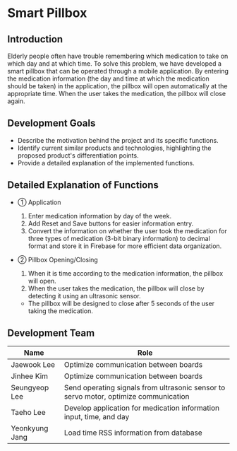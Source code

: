 # Smart Pillbox

## Introduction
Elderly people often have trouble remembering which medication to take on which day and at which time. To solve this problem, we have developed a smart pillbox that can be operated through a mobile application. By entering the medication information (the day and time at which the medication should be taken) in the application, the pillbox will open automatically at the appropriate time. When the user takes the medication, the pillbox will close again. 

## Development Goals
- Describe the motivation behind the project and its specific functions.
- Identify current similar products and technologies, highlighting the proposed product's differentiation points.
- Provide a detailed explanation of the implemented functions.

## Detailed Explanation of Functions
- ① Application
  1. Enter medication information by day of the week.
  2. Add Reset and Save buttons for easier information entry.
  3. Convert the information on whether the user took the medication for three types of medication (3-bit binary information) to decimal format and store it in Firebase for more efficient data organization.

- ② Pillbox Opening/Closing
  1. When it is time according to the medication information, the pillbox will open.
  2. When the user takes the medication, the pillbox will close by detecting it using an ultrasonic sensor.
    - The pillbox will be designed to close after 5 seconds of the user taking the medication.

## Development Team
| Name | Role |
| --- | --- |
| Jaewook Lee | Optimize communication between boards |  SungKyunKwan University
| Jinhee Kim | Optimize communication between boards |  SungKyunKwan University
| Seungyeop Lee | Send operating signals from ultrasonic sensor to servo motor, optimize communication |  SungKyunKwan University
| Taeho Lee | Develop application for medication information input, time, and day |  SungKyunKwan University
| Yeonkyung Jang | Load time RSS information from database |  SungKyunKwan University
